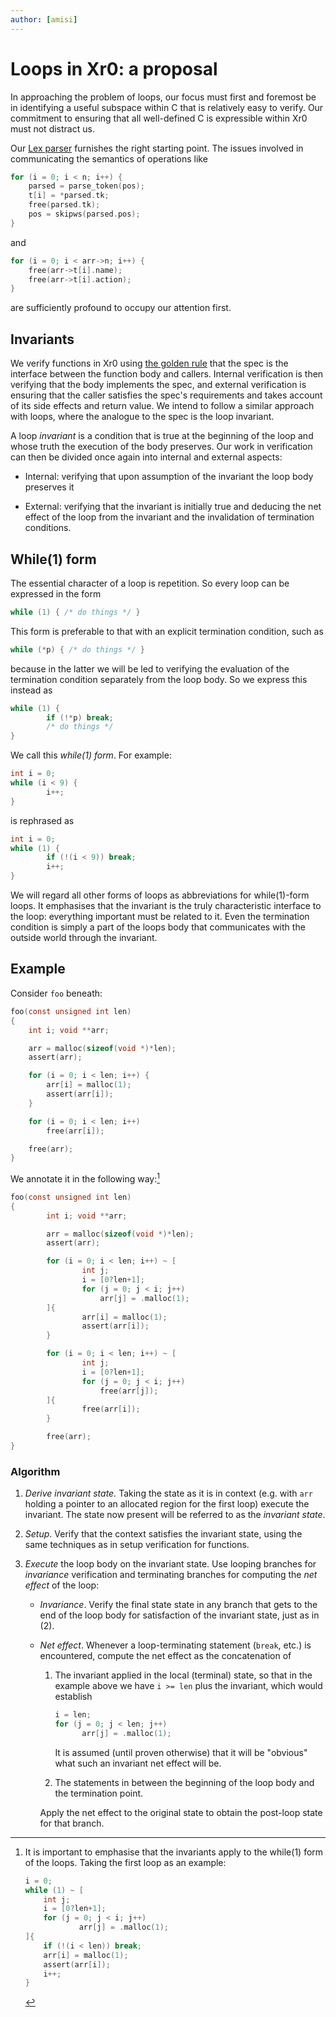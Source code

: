 ```yaml
---
author: [amisi]
---
```


# Loops in Xr0: a proposal

In approaching the problem of loops, our focus must first and foremost be in
identifying a useful subspace within C that is relatively easy to verify.
Our commitment to ensuring that all well-defined C is expressible within Xr0
must not distract us.

Our [Lex parser][parse.x] furnishes the right starting point.
The issues involved in communicating the semantics of operations like

```C
for (i = 0; i < n; i++) {
	parsed = parse_token(pos);
	t[i] = *parsed.tk;
	free(parsed.tk);
	pos = skipws(parsed.pos);
}
```

and

```C
for (i = 0; i < arr->n; i++) {
	free(arr->t[i].name);
	free(arr->t[i].action);
}
```

are sufficiently profound to occupy our attention first.

  [parse.x]: https://github.com/xr0-org/xr0/blob/master/tests/0v/99-program/100-lex/parse.x


## Invariants

We verify functions in Xr0 using [the golden rule][golden] that the
spec is the interface between the function body and callers.
Internal verification is then verifying that the body implements the spec, and
external verification is ensuring that the caller satisfies the spec's
requirements and takes account of its side effects and return value.
We intend to follow a similar approach with loops, where the analogue to the
spec is the loop invariant.

  [golden]: https://steveklabnik.com/writing/rusts-golden-rule

A loop _invariant_ is a condition that is true at the beginning of the loop and
whose truth the execution of the body preserves.
Our work in verification can then be divided once again into internal and
external aspects:

- Internal: verifying that upon assumption of the invariant the loop body
  preserves it

- External: verifying that the invariant is initially true and deducing the net
  effect of the loop from the invariant and the invalidation of termination
  conditions.


## While(1) form

The essential character of a loop is repetition. So every loop can be expressed
in the form

```C
while (1) { /* do things */ }
```

This form is preferable to that with an explicit termination condition, such as

```C
while (*p) { /* do things */ }
```

because in the latter we will be led to verifying the evaluation of the
termination condition separately from the loop body. So we express this instead
as

```C
while (1) {
        if (!*p) break;
        /* do things */
}
```

We call this _while(1) form_.
For example:

```C
int i = 0;
while (i < 9) {
        i++;
}
```

is rephrased as

```C
int i = 0;
while (1) {
        if (!(i < 9)) break;
        i++;
}
```

We will regard all other forms of loops as abbreviations for while(1)-form
loops.
It emphasises that the invariant is the truly characteristic interface to the
loop: everything important must be related to it.
Even the termination condition is simply a part of the loops body that
communicates with the outside world through the invariant.

## Example

Consider `foo` beneath:

```C
foo(const unsigned int len)
{
	int i; void **arr;

	arr = malloc(sizeof(void *)*len);
	assert(arr);

	for (i = 0; i < len; i++) {
		arr[i] = malloc(1);
		assert(arr[i]);
	}

	for (i = 0; i < len; i++)
		free(arr[i]);

	free(arr);
}
```

We annotate it in the following way:[^while-1]

```C
foo(const unsigned int len)
{
        int i; void **arr;

        arr = malloc(sizeof(void *)*len);
        assert(arr);

        for (i = 0; i < len; i++) ~ [
                int j;
                i = [0?len+1];
                for (j = 0; j < i; j++)
                    arr[j] = .malloc(1);
        ]{
                arr[i] = malloc(1);
                assert(arr[i]);
        }

        for (i = 0; i < len; i++) ~ [
                int j;
                i = [0?len+1];
                for (j = 0; j < i; j++)
                    free(arr[j]);
        ]{
                free(arr[i]);
        }

        free(arr);
}
```

  [^while-1]: It is important to emphasise that the invariants apply to the
  while(1) form of the loops. Taking the first loop as an example:

    ```C
    i = 0;
    while (1) ~ [
    	int j;
    	i = [0?len+1];
    	for (j = 0; j < i; j++)
                arr[j] = .malloc(1);
    ]{
    	if (!(i < len)) break;
    	arr[i] = malloc(1);
    	assert(arr[i]);
    	i++;
    }
    ```

### Algorithm

1. _Derive invariant state._ Taking the state as it is in context (e.g. with
   `arr` holding a pointer to an allocated region for the first loop) execute
   the invariant.
   The state now present will be referred to as the _invariant state_.

2. _Setup_. Verify that the context satisfies the invariant state, using the
   same techniques as in setup verification for functions.

3. _Execute_ the loop body on the invariant state. Use looping branches
   for _invariance_ verification and terminating branches for computing the
   _net effect_ of the loop:

    - _Invariance_. Verify the final state state in any branch that gets to the
      end of the loop body for satisfaction of the invariant state, just as in
      (2).

    - _Net effect_. Whenever a loop-terminating statement (`break`, etc.) is
      encountered, compute the net effect as the concatenation of

        1. The invariant applied in the local (terminal) state, so that in the
           example above we have `i >= len` plus the invariant, which would
           establish
                 
            ```C
            i = len;
            for (j = 0; j < len; j++)
                  arr[j] = .malloc(1);
            ```

            It is assumed (until proven otherwise) that it will be "obvious"
            what such an invariant net effect will be.

        2. The statements in between the beginning of the loop body and the
           termination point.

         Apply the net effect to the original state to obtain the post-loop
         state for that branch.

